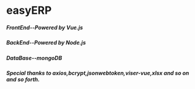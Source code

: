 # easyERP

##### FrontEnd--Powered by Vue.js
##### BackEnd--Powered by Node.js
##### DataBase--mongoDB
##### Special thanks to axios,bcrypt,jsonwebtoken,viser-vue,xlsx and so on and so forth.